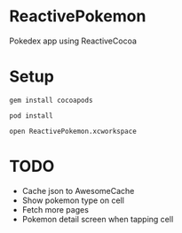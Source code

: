 # ReactivePokemon
Pokedex app using ReactiveCocoa

# Setup
`gem install cocoapods`

`pod install`

`open ReactivePokemon.xcworkspace`

# TODO

* Cache json to AwesomeCache
* Show pokemon type on cell
* Fetch more pages
* Pokemon detail screen when tapping cell
